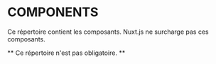 # COMPONENTS

Ce répertoire contient les composants.
Nuxt.js ne surcharge pas ces composants.

** Ce répertoire n'est pas obligatoire. **
